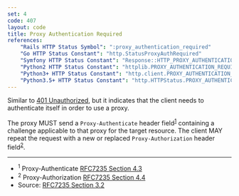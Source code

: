 ```yaml
---
set: 4
code: 407
layout: code
title: Proxy Authentication Required
references:
    "Rails HTTP Status Symbol": ":proxy_authentication_required"
    "Go HTTP Status Constant": "http.StatusProxyAuthRequired"
    "Symfony HTTP Status Constant": "Response::HTTP_PROXY_AUTHENTICATION_REQUIRED"
    "Python2 HTTP Status Constant": "httplib.PROXY_AUTHENTICATION_REQUIRED"
    "Python3+ HTTP Status Constant": "http.client.PROXY_AUTHENTICATION_REQUIRED"
    "Python3.5+ HTTP Status Constant": "http.HTTPStatus.PROXY_AUTHENTICATION_REQUIRED"
---
```


Similar to [401 Unauthorized]({{site.baseurl}}/401), but it indicates that the client
needs to authenticate itself in order to use a proxy.

The proxy MUST send a `Proxy-Authenticate` header
field<sup>[1](#ref-1)</sup> containing a challenge applicable to that
proxy for the target resource. The client MAY repeat the request with a
new or replaced `Proxy-Authorization` header field<sup>[2](#ref-2)</sup>.

---

* <span id="ref-1"><sup>1</sup> Proxy-Authenticate
[RFC7235 Section 4.3][2]</span>
* <span id="ref-2"><sup>2</sup> Proxy-Authorization
[RFC7235 Section 4.4][3]</span>
* Source: [RFC7235 Section 3.2][1]

[1]: <{{site.rfcUrl}}/rfc7235#section-3.2>
[2]: <{{site.rfcUrl}}/rfc7235#section-4.3>
[3]: <{{site.rfcUrl}}/rfc7235#section-4.4>
